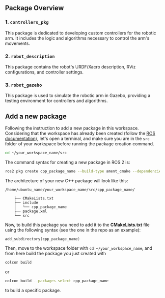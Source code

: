 ## Package Overview

### 1. **`controllers_pkg`**
This package is dedicated to developing custom controllers for the robotic arm. It includes the logic and algorithms necessary to control the arm's movements.

### 2. **`robot_description`**
This package contains the robot's URDF/Xacro description, RViz configurations, and controller settings. 

### 3. **`robot_gazebo`**
This package is used to simulate the robotic arm in Gazebo, providing a testing environment for controllers and algorithms.

## Add a new package
Following the instruction to add a new package in this workspace. Considering that the workspace has already been created (follow the [ROS documentation](https://docs.ros.org/en/jazzy/Tutorials/Beginner-Client-Libraries/Creating-A-Workspace/Creating-A-Workspace.html)), let's open a terminal, and make sure you are in the `src` folder of your workspace before running the package creation command.
```bash
cd ~/your_workspace_name/src
```
The command syntax for creating a new package in ROS 2 is:
```bash
ros2 pkg create cpp_package_name --build-type ament_cmake --dependencies rclcpp
```
The architecture of your new C++ package will look like this:
```		
/home/ubuntu_name/your_workspace_name/src/cpp_package_name/

    ├── CMakeLists.txt  
    ├── include  
    │   └── cpp_package_name  
    ├── package.xml  
    └── src
```
Now, to build this package you need to add it to the **CMakeLists.txt** file using the following syntax (see the one in the repo as an example):
```
add_subdirectory(cpp_package_name)
```
Then, move to the workspace folder with `cd ~/your_workspace_name`, and from here build the package you just created with
```bash
colcon build
```
or 

```bash
colcon build --packages-select cpp_package_name
```
to build a specific package.